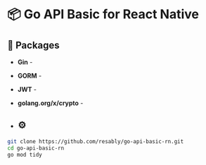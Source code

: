 # 📦 Go API Basic for React Native

## 📖 Packages
- **Gin** -
- **GORM** - 
- **JWT** - 
- **golang.org/x/crypto** -

- ## ⚙️ 

```bash
git clone https://github.com/resably/go-api-basic-rn.git
cd go-api-basic-rn
go mod tidy
